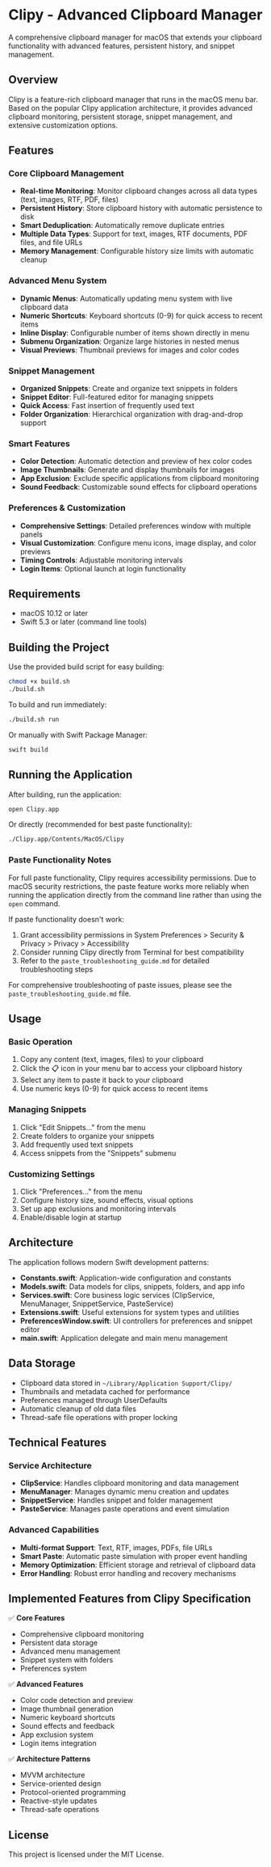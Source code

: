 # Clipy - Advanced Clipboard Manager

A comprehensive clipboard manager for macOS that extends your clipboard functionality with advanced features, persistent history, and snippet management.

## Overview

Clipy is a feature-rich clipboard manager that runs in the macOS menu bar. Based on the popular Clipy application architecture, it provides advanced clipboard monitoring, persistent storage, snippet management, and extensive customization options.

## Features

### Core Clipboard Management
- **Real-time Monitoring**: Monitor clipboard changes across all data types (text, images, RTF, PDF, files)
- **Persistent History**: Store clipboard history with automatic persistence to disk
- **Smart Deduplication**: Automatically remove duplicate entries
- **Multiple Data Types**: Support for text, images, RTF documents, PDF files, and file URLs
- **Memory Management**: Configurable history size limits with automatic cleanup

### Advanced Menu System
- **Dynamic Menus**: Automatically updating menu system with live clipboard data
- **Numeric Shortcuts**: Keyboard shortcuts (0-9) for quick access to recent items
- **Inline Display**: Configurable number of items shown directly in menu
- **Submenu Organization**: Organize large histories in nested menus
- **Visual Previews**: Thumbnail previews for images and color codes

### Snippet Management
- **Organized Snippets**: Create and organize text snippets in folders
- **Snippet Editor**: Full-featured editor for managing snippets
- **Quick Access**: Fast insertion of frequently used text
- **Folder Organization**: Hierarchical organization with drag-and-drop support

### Smart Features
- **Color Detection**: Automatic detection and preview of hex color codes
- **Image Thumbnails**: Generate and display thumbnails for images
- **App Exclusion**: Exclude specific applications from clipboard monitoring
- **Sound Feedback**: Customizable sound effects for clipboard operations

### Preferences & Customization
- **Comprehensive Settings**: Detailed preferences window with multiple panels
- **Visual Customization**: Configure menu icons, image display, and color previews
- **Timing Controls**: Adjustable monitoring intervals
- **Login Items**: Optional launch at login functionality

## Requirements

- macOS 10.12 or later
- Swift 5.3 or later (command line tools)

## Building the Project

Use the provided build script for easy building:

```bash
chmod +x build.sh
./build.sh
```

To build and run immediately:
```bash
./build.sh run
```

Or manually with Swift Package Manager:
```bash
swift build
```

## Running the Application

After building, run the application:
```bash
open Clipy.app
```

Or directly (recommended for best paste functionality):
```bash
./Clipy.app/Contents/MacOS/Clipy
```

### Paste Functionality Notes

For full paste functionality, Clipy requires accessibility permissions. Due to macOS security restrictions, the paste feature works more reliably when running the application directly from the command line rather than using the `open` command.

If paste functionality doesn't work:
1. Grant accessibility permissions in System Preferences > Security & Privacy > Privacy > Accessibility
2. Consider running Clipy directly from Terminal for best compatibility
3. Refer to the `paste_troubleshooting_guide.md` for detailed troubleshooting steps

For comprehensive troubleshooting of paste issues, please see the `paste_troubleshooting_guide.md` file.

## Usage

### Basic Operation
1. Copy any content (text, images, files) to your clipboard
2. Click the 📋 icon in your menu bar to access your clipboard history
3. Select any item to paste it back to your clipboard
4. Use numeric keys (0-9) for quick access to recent items

### Managing Snippets
1. Click "Edit Snippets..." from the menu
2. Create folders to organize your snippets
3. Add frequently used text snippets
4. Access snippets from the "Snippets" submenu

### Customizing Settings
1. Click "Preferences..." from the menu
2. Configure history size, sound effects, visual options
3. Set up app exclusions and monitoring intervals
4. Enable/disable login at startup

## Architecture

The application follows modern Swift development patterns:

- **Constants.swift**: Application-wide configuration and constants
- **Models.swift**: Data models for clips, snippets, folders, and app info
- **Services.swift**: Core business logic services (ClipService, MenuManager, SnippetService, PasteService)
- **Extensions.swift**: Useful extensions for system types and utilities
- **PreferencesWindow.swift**: UI controllers for preferences and snippet editor
- **main.swift**: Application delegate and main menu management

## Data Storage

- Clipboard data stored in `~/Library/Application Support/Clipy/`
- Thumbnails and metadata cached for performance
- Preferences managed through UserDefaults
- Automatic cleanup of old data files
- Thread-safe file operations with proper locking

## Technical Features

### Service Architecture
- **ClipService**: Handles clipboard monitoring and data management
- **MenuManager**: Manages dynamic menu creation and updates
- **SnippetService**: Handles snippet and folder management
- **PasteService**: Manages paste operations and event simulation

### Advanced Capabilities
- **Multi-format Support**: Text, RTF, images, PDFs, file URLs
- **Smart Paste**: Automatic paste simulation with proper event handling
- **Memory Optimization**: Efficient storage and retrieval of clipboard data
- **Error Handling**: Robust error handling and recovery mechanisms

## Implemented Features from Clipy Specification

✅ **Core Features**
- Comprehensive clipboard monitoring
- Persistent data storage
- Advanced menu management
- Snippet system with folders
- Preferences system

✅ **Advanced Features**
- Color code detection and preview
- Image thumbnail generation
- Numeric keyboard shortcuts
- Sound effects and feedback
- App exclusion system
- Login items integration

✅ **Architecture Patterns**
- MVVM architecture
- Service-oriented design
- Protocol-oriented programming
- Reactive-style updates
- Thread-safe operations

## License

This project is licensed under the MIT License.